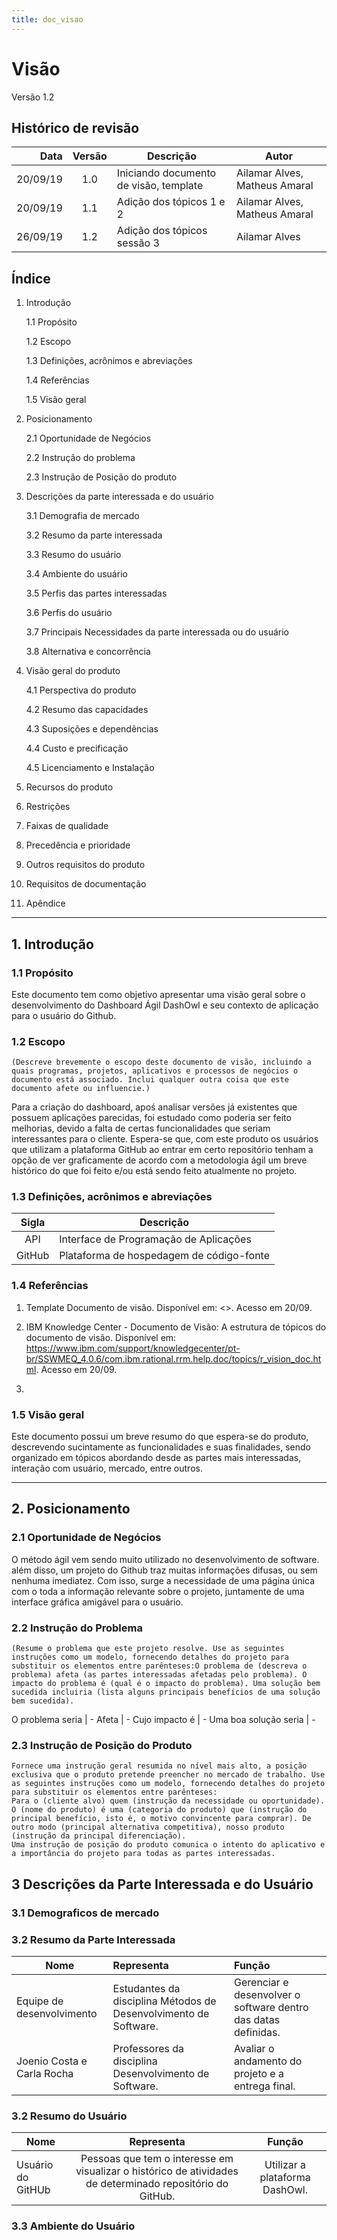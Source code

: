 ```yaml
---
title: doc_visao
---
```


# Visão
Versão 1.2

## Histórico de revisão


Data | Versão | Descrição | Autor
----: | :------: | --------- | -----
20/09/19 | 1.0 | Iniciando documento de visão, template | Ailamar Alves, Matheus Amaral
20/09/19 | 1.1 | Adição dos tópicos 1 e 2 | Ailamar Alves, Matheus Amaral
26/09/19 | 1.2 | Adição dos tópicos sessão 3 | Ailamar Alves

## Índice

1. Introdução </p>
	1.1 Propósito </p>
	1.2 Escopo </p>
	1.3 Definições, acrônimos e abreviações </p>
	1.4 Referências </p> 
	1.5 Visão geral </p>
2. Posicionamento </p>
	2.1 Oportunidade de Negócios </p>
	2.2 Instrução do problema </p>
	2.3 Instrução de Posição do produto </p>
3. Descrições da parte interessada e do usuário </p>
	3.1 Demografia de mercado </p>
	3.2 Resumo da parte interessada </p>
	3.3 Resumo do usuário </p>
	3.4 Ambiente do usuário </p>
	3.5 Perfis das partes interessadas </p>
	3.6 Perfis do usuário </p>
	3.7 Principais Necessidades da parte interessada ou do usuário </p>
	3.8 Alternativa e concorrência </p>
4. Visão geral do produto </p>
	4.1 Perspectiva do produto </p>
	4.2 Resumo das capacidades </p>
	4.3 Suposições e dependências </p>
	4.4 Custo e precificação </p>
	4.5 Licenciamento e Instalação </p>
5. Recursos do produto </p>
6. Restrições </p>
7. Faixas de qualidade </p>
8. Precedência e prioridade </p>
9. Outros requisitos do produto </p>
10. Requisitos de documentação </p>
11. Apêndice </p>

---

## 1. Introdução 

### 1.1 Propósito 

Este documento tem como objetivo apresentar uma visão geral sobre o desenvolvimento do Dashboard Ágil DashOwl e seu contexto de aplicação para o usuário do Github.
 
### 1.2 Escopo 
	(Descreve brevemente o escopo deste documento de visão, incluindo a quais programas, projetos, aplicativos e processos de negócios o documento está associado. Inclui qualquer outra coisa que este documento afete ou influencie.)

Para a criação do dashboard, apoś analisar versões já existentes que possuem aplicações parecidas, foi estudado como poderia ser feito melhorias, devido a falta de certas funcionalidades que seriam interessantes para o cliente.
Espera-se que, com este produto os usuários que utilizam a plataforma GitHub ao entrar em certo repositório tenham a opção de ver graficamente de acordo com a metodologia ágil um breve histórico do que foi feito e/ou está sendo feito atualmente no projeto.	
 
### 1.3 Definições, acrônimos e abreviações

Sigla   | Descrição
:----:  | ---
API     | Interface de Programação de Aplicações
GitHub  | Plataforma de hospedagem de código-fonte


### 1.4 Referências

1. Template Documento de visão.  Disponível em: <>.  Acesso em 20/09.
 
2. IBM Knowledge Center - Documento de Visão: A estrutura de tópicos do documento de visão. Disponível em: <https://www.ibm.com/support/knowledgecenter/pt-br/SSWMEQ_4.0.6/com.ibm.rational.rrm.help.doc/topics/r_vision_doc.html>. Acesso em 20/09.
 
3.

### 1.5 Visão geral

Este documento possui um breve resumo do que espera-se do produto, descrevendo sucintamente as funcionalidades e suas finalidades, sendo organizado em tópicos abordando desde as partes mais interessadas, interação com usuário, mercado, entre outros.

---

## 2. Posicionamento
### 2.1 Oportunidade de Negócios

O método ágil vem sendo muito utilizado no desenvolvimento de software. além disso, um projeto do Github traz muitas informações difusas, ou sem nenhuma imediatez. Com isso, surge a necessidade de uma página única com o toda a informação relevante sobre o projeto, juntamente de uma interface gráfica amigável para o usuário.
 
### 2.2 Instrução do Problema 

	(Resume o problema que este projeto resolve. Use as seguintes instruções como um modelo, fornecendo detalhes do projeto para substituir os elementos entre parênteses:O problema de (descreva o problema) afeta (as partes interessadas afetadas pelo problema). O impacto do problema é (qual é o impacto do problema). Uma solução bem sucedida incluiria (lista alguns principais benefícios de uma solução bem sucedida).

O problema seria | -
Afeta | -
Cujo impacto é | -
Uma boa solução seria | -

### 2.3 Instrução de Posição do Produto 
	Fornece uma instrução geral resumida no nível mais alto, a posição exclusiva que o produto pretende preencher no mercado de trabalho. Use as seguintes instruções como um modelo, fornecendo detalhes do projeto para substituir os elementos entre parênteses:
	Para o (cliente alvo) quem (instrução da necessidade ou oportunidade). O (nome do produto) é uma (categoria do produto) que (instrução do principal benefício, isto é, o motivo convincente para comprar). De outro modo (principal alternativa competitiva), nosso produto (instrução da principal diferenciação).
	Uma instrução de posição do produto comunica o intento do aplicativo e a importância do projeto para todas as partes interessadas.

## 3 Descrições da Parte Interessada e do Usuário
### 3.1 Demograficos de mercado

### 3.2 Resumo da Parte Interessada

Nome | Representa | Função
---- | :------ | :--------- 
Equipe de desenvolvimento | Estudantes da disciplina Métodos de Desenvolvimento de Software. | Gerenciar e desenvolver o software dentro das datas definidas.
Joenio Costa e Carla Rocha | Professores da disciplina Desenvolvimento de Software. | Avaliar o andamento do projeto e a entrega final.

### 3.2 Resumo do Usuário

Nome | Representa | Função
---- | :------: | :------:
Usuário do GitHUb | Pessoas que tem o interesse em visualizar o histórico de atividades de determinado repositório do GitHub. | Utilizar a plataforma DashOwl.

### 3.3 Ambiente do Usuário










